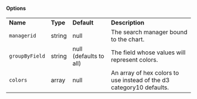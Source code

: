 <h4>Options</h4>
<table class="table table-striped table-bordered">
    <tbody>
    <tr>
        <td><b>Name</b></td>
        <td><b>Type</b></td>
        <td><b>Default</b></td>
        <td><b>Description</b></td>
    </tr>
    <tr>
        <td><code>managerid</code></td>
        <td>string</td>
        <td>null</td>
        <td>The search manager bound to the chart.</td>
    </tr>
    <tr>
        <td><code>groupByField</code></td>
        <td>string</td>
        <td>null (defaults to all)</td>
        <td>The field whose values will represent colors.</td>
    </tr>
    <tr>
        <td><code>colors</code></td>
        <td>array</td>
        <td>null</td>
        <td>An array of hex colors to use instead of the d3 category10 defaults.</td>
    </tr>
    </tbody>
</table>
